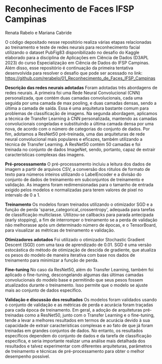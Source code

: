 # Reconhecimento de Faces IFSP Campinas
Renata Rabelo e Mariana Cabride

O código depositado nesse repositório realiza várias etapas relacionadas ao treinamento e teste de redes neurais para reconhecimento facial utilizando o dataset PubFig83 disponibilizado no desafio do Kaggle elaborado para a disciplina de Aplicações em Ciência de Dados (D3APL 2023) do curso Especialização em Ciência de Dados do IFSP Campinas. Além disso, esse repositório é continuação da primeira tentativa desenvolvida para resolver o desafio que pode ser acessado no link: https://github.com/rerabelo/01_Reconhecimento_de_Faces_IFSP_Campinas

**Descrição das redes neurais adotadas**
Foram adotadas três abordagens de redes neurais. A primeira foi uma Rede Neural Convolucional (CNN) personalizada, que contém duas camadas convolucionais, cada uma seguida por uma camada de max pooling, e duas camadas densas, sendo a última a camada de saída. Essa é uma arquitetura bastante comum para problemas de classificação de imagens.
Na segunda abordagem, aplicamos a técnica de Transfer Learning à CNN personalizada, mantendo as camadas convolucionais congeladas e substituindo a última camada densa por uma nova, de acordo com o número de categorias do conjunto de dados.
Por fim, adotamos a ResNet50 pré-treinada, uma das arquiteturas de rede neural convolucional mais populares e eficazes, também utilizando a técnica de Transfer Learning. A ResNet50 contém 50 camadas e foi treinada no conjunto de dados ImageNet, sendo, portanto, capaz de extrair características complexas das imagens.

**Pré-processamento**
O pré-processamento incluiu a leitura dos dados de imagem a partir de arquivos CSV, a conversão dos rótulos de formato de texto para números inteiros utilizando o LabelEncoder e a divisão do conjunto de dados de treinamento em subconjuntos de treinamento e validação. As imagens foram redimensionadas para o tamanho de entrada exigido pelos modelos e normalizadas para terem valores de pixel no intervalo de 0 a 1.

**Treinamento**
Os modelos foram treinados utilizando o otimizador SGD e a função de perda 'sparse_categorical_crossentropy', adequada para tarefas de classificação multiclasse. Utilizou-se callbacks para parada antecipada (early stopping), a fim de interromper o treinamento se a perda de validação não melhorasse após um determinado número de épocas, e o TensorBoard, para visualizar as métricas de treinamento e validação.

**Otimizadores adotados**
Foi utilizado o otimizador Stochastic Gradient Descent (SGD) com uma taxa de aprendizado de 0.01. SGD é uma versão estocástica do método de otimização de descida de gradiente, que atualiza os pesos do modelo de maneira iterativa com base nos dados de treinamento para minimizar a função de perda.

**Fine-tuning**
No caso da ResNet50, além do Transfer Learning, também foi aplicado o fine-tuning, descongelando algumas das últimas camadas convolucionais do modelo base e permitindo que seus pesos fossem atualizados durante o treinamento. Isso permite que o modelo se ajuste mais ao conjunto de dados específico.

**Validação e discussão dos resultados**
Os modelos foram validados usando o conjunto de validação e as métricas de perda e acurácia foram traçadas para cada época de treinamento. Em geral, a adoção de arquiteturas pré-treinadas como a ResNet50, junto com o Transfer Learning e o fine-tuning, tende a levar a melhores resultados em termos de acurácia devido à sua capacidade de extrair características complexas e ao fato de que já foram treinadas em grandes conjuntos de dados. No entanto, os resultados específicos dependem do conjunto de dados e da tarefa de classificação específica, e seria importante realizar uma análise mais detalhada dos resultados e talvez experimentar com diferentes arquiteturas, parâmetros de treinamento e técnicas de pré-processamento para obter o melhor desempenho possível.

